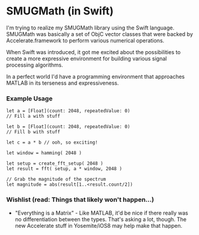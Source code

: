 # SMUGMath (in Swift)

I'm trying to realize my SMUGMath library using the Swift language. SMUGMath was basically a set of ObjC vector classes that were backed by Accelerate.framework to perform various numerical operations.

When Swift was introduced, it got me excited about the possibilities to create a more expressive environment for building various signal processing algorithms.

In a perfect world I'd have a programming environment that approaches MATLAB in its terseness and expressiveness.

### Example Usage

```
let a = [Float](count: 2048, repeatedValue: 0)
// Fill a with stuff

let b = [Float](count: 2048, repeatedValue: 0)
// Fill b with stuff

let c = a * b // ooh, so exciting!

let window = hamming( 2048 )

let setup = create_fft_setup( 2048 )
let result = fft( setup, a * window, 2048 )

// Grab the magnitude of the spectrum
let magnitude = abs(result[1..<result.count/2])
```

### Wishlist (read: Things that likely won't happen...)

* "Everything is a Matrix" - Like MATLAB, it'd be nice if there really was no differentiation between the types. That's asking a lot, though. The new Accelerate stuff in Yosemite/iOS8 may help make that happen.

